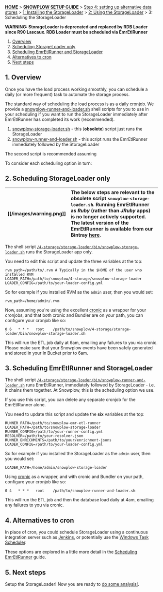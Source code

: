 [**HOME**](Home) > [**SNOWPLOW SETUP GUIDE**](Setting-up-Snowplow) > [Step 4: setting up alternative data stores](Setting-up-alternative-data-stores) > [1: Installing the StorageLoader](1-Installing-the-StorageLoader) > [2: Using the StorageLoader](2-Using-the-StorageLoader) > 3: Scheduling the StorageLoader

**WARNING: StorageLoader is deprecated and replaced by RDB Loader since R90 Lascaux. RDB Loader must be scheduled via EmrEtlRunner**

1. [Overview](#scheduling-overview)
2. [Scheduling StorageLoader only](#storage-loader-cron)
3. [Scheduling EmrEtlRunner and StorageLoader](#runner-and-loader-cron)
4. [Alternatives to cron](#cron-alternatives)
5. [Next steps](#next-steps)

<a name="scheduling-overview"/>

## 1. Overview

Once you have the load process working smoothly, you can schedule a daily (or more frequent) task to automate the storage process.

The standard way of scheduling the load process is as a daily cronjob. We provide a [snowplow-runner-and-loader.sh][combo-bash] shell scripts for you to use in your scheduling if you want to run the StorageLoader immediately after EmrEtlRunner has completed its work (recommended).

1. [snowplow-storage-loader.sh][loader-bash] - this (**obsolete**) script just runs the StorageLoader
2. [snowplow-runner-and-loader.sh][combo-bash] - this script runs the EmrEtlRunner immediately followed by the StorageLoader

The second script is recommended assuming

To consider each scheduling option in turn:

<a name="storage-loader-cron"/>

## 2. Scheduling StorageLoader only

[[/images/warning.png]] | The below steps are relevant to the obsolete script `snowplow-storage-loader.sh`. Running EmrEtlRunner as *Ruby* (rather than *JRuby* apps) is no longer actively supported. The latest version of the EmrEtlRunner is available from our Bintray [here](http://dl.bintray.com/snowplow/snowplow-generic/snowplow_emr_r77_great_auk.zip).
---|:---

The shell script [`/4-storage/storage-loader/bin/snowplow-storage-loader.sh`][loader-bash]
runs the StorageLoader app only.

You need to edit this script and update the three variables at the top:

    rvm_path=/path/to/.rvm # Typically in the $HOME of the user who installed RVM
    LOADER_PATH=/path/to/snowplow/4-storage/snowplow-storage-loader
    LOADER_CONFIG=/path/to/your-loader-config.yml

So for example if you installed RVM as the `admin` user, then you would set:

    rvm_path=/home/admin/.rvm

Now, assuming you're using the excellent [cronic][cronic] as a wrapper for
your cronjobs, and that both cronic and Bundler are on your path, you can
configure your cronjob like so:

    0 6   * * *   root    /path/to/snowplow/4-storage/storage-loader/bin/snowplow-storage-loader.sh

This will run the ETL job daily at 6am, emailing any failures to you via cronic. Please make
sure that your Snowplow events have been safely generated and stored in your In Bucket prior
to 6am.

<a name="runner-and-loader-cron"/>

## 3. Scheduling EmrEtlRunner and StorageLoader

The shell script [`/4-storage/storage-loader/bin/snowplow-runner-and-loader.sh`][combo-bash]
runs EmrEtlRunner, immediately followed by StorageLoader - i.e. it chains them together. At
Snowplow, this is the scheduling option we use.

If you use this script, you can delete any separate cronjob for the EmrEtlRunner alone.

You need to update this script and update the **six** variables at the top:

    RUNNER_PATH=/path/to/snowplow-emr-etl-runner
    LOADER_PATH=/path/to/snowplow-storage-loader
    RUNNER_CONFIG=/path/to/your-runner-config.yml
    RESOLVER=/path/to/your-resolver.json
    RUNNER_ENRICHMENTS=/path/to/your/enrichment-jsons
    LOADER_CONFIG=/path/to/your-loader-config.yml

So for example if you installed the StorageLoader as the `admin` user, then you would set:

    LOADER_PATH=/home/admin/snowplow-storage-loader

Using [cronic][cronic] as a wrapper, and with cronic and Bundler on your path, configure
your cronjob like so:

    0 4   * * *   root    /path/to/snowplow-runner-and-loader.sh

This will run the ETL job and then the database load daily at 4am, emailing any failures
to you via cronic.

<a name="cron-alternatives"/>

## 4. Alternatives to cron

In place of cron, you could schedule StorageLoader using a continuous integration
server such as [Jenkins][jenkins], or potentially use the
[Windows Task Scheduler][windows-task-scheduler].

These options are explored in a little more detail in the [Scheduling EmrEtlRunner](3-Scheduling-EmrEtlRunner) guide.

## 5. Next steps

Setup the StorageLoader! Now you are ready to [do some analysis!](Setting-up-Snowplow#step5).


[storage-loader]: https://github.com/snowplow/snowplow/tree/master/4-storage/storage-loader

[ice]: http://www.infobright.org/
[iee]: http://www.infobright.com/Products/
[irl]: https://github.com/snowplow/infobright-ruby-loader

[hive-etl]: https://github.com/snowplow/snowplow/tree/master/3-enrich/hive-etl
[trackers]: https://github.com/snowplow/snowplow/tree/master/1-trackers
[collectors]: https://github.com/snowplow/snowplow/tree/master/2-collectors
[getting-started]: http://snowplowanalytics.com/product/get-started.html

[git-install]: http://git-scm.com/book/en/Getting-Started-Installing-Git
[ruby-install]: http://www.ruby-lang.org/en/downloads/
[nokogiri-install]: http://nokogiri.org/tutorials/installing_nokogiri.html
[rubygems-install]: http://docs.rubygems.org/read/chapter/3

[config-yml]: https://github.com/snowplow/snowplow/blob/master/4-storage/storage-loader/config/config.yml
[loader-bash]: https://github.com/snowplow/snowplow/blob/r76-changeable-hawk-eagle/4-storage/storage-loader/bin/snowplow-storage-loader.sh
[combo-bash]: https://github.com/snowplow/snowplow/blob/master/4-storage/storage-loader/bin/snowplow-runner-and-loader.sh

[cronic]: http://habilis.net/cronic/
[jenkins]: http://jenkins-ci.org/
[jenkins-tutorial]: http://blog.lusis.org/blog/2012/01/23/lowtech-monitoring-with-jenkins/
[windows-task-scheduler]: http://en.wikipedia.org/wiki/Windows_Task_Scheduler#Task_Scheduler_2.0
